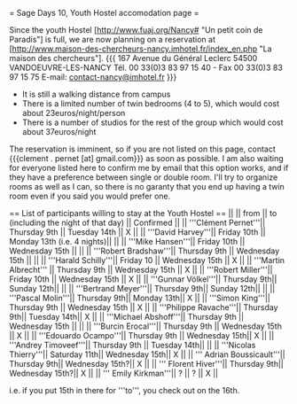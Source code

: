 = Sage Days 10, Youth Hostel accomodation page =

Since the youth Hostel [http://www.fuaj.org/Nancy# "Un petit coin de Paradis"] is full, we are now planning on a reservation at [http://www.maison-des-chercheurs-nancy.imhotel.fr/index_en.php "La maison des chercheurs"].
{{{
167 Avenue du Général Leclerc
54500 VANDOEUVRE-LES-NANCY
Tél. 00 33(0)3 83 97 15 40 - 
Fax 00 33(0)3 83 97 15 75
E-mail: contact-nancy@imhotel.fr
}}}

 * It is still a walking distance from campus
 * There is a limited number of twin bedrooms (4 to 5), which would cost about 23euros/night/person
 * There is a number of studios for the rest of the group which would cost about 37euros/night

The reservation is imminent, so if you are not listed on this page, contact {{{clement . pernet [at] gmail.com}}} as soon as possible.
I am also waiting for everyone listed here to confirm me by email that this option works, and if they have a preference between single or double room. 
I'll try to organize rooms as well as I can, so there is no garanty that you end up having a twin room even if you said you would prefer one.


== List of participants willing to stay at the Youth Hostel ==
||                     || from       || to (including the night of that day) || Confirmed ||
|| '''Clément Pernet'''||  Thursday 9th || Tuesday 14th || X ||
|| '''David Harvey'''|| Friday 10th || Monday 13th (i.e. 4 nights)|| ||
|| '''Mike Hansen'''|| Friday 10th || Wednesday 15th || ||
|| '''Robert Bradshaw'''|| Thursday 9th || Wednesday 15th || ||
|| '''Harald Schilly'''|| Friday 10 || Wednesday 15th || X ||
|| '''Martin Albrecht''' || Thursday 9th || Wednesday 15th || X ||
|| '''Robert Miller'''|| Friday 10th || Wednesday 15th || X ||
|| '''Gunnar Völkel'''|| Thursday 9th|| Sunday 12th|| ||
|| '''Bertrand Meyer'''|| Thursday 9th|| Sunday 12th|| ||
|| '''Pascal Molin'''|| Thursday 9th|| Monday 13th|| X ||
|| '''Simon King'''||  Thursday 9th || Wednesday 15th || X ||
|| '''Philippe Ravache'''|| Thursday 9th|| Tuesday 14th|| X ||
|| '''Michael Abshoff'''||  Thursday 9th || Wednesday 15th || ||
|| '''Burcin Erocal'''||  Thursday 9th || Wednesday 15th || X ||
|| '''Edouardo Ocampo'''|| Thursday 9th || Wednesday 15th|| X ||
|| '''Andrey Timoveef'''|| Thursday 9th || Tuesday 14th|| ||
|| '''Nicolas Thierry'''|| Saturday 11th|| Wednesday 15th|| X ||
|| ''' Adrian Boussicault'''|| Thursday 9th|| Wednesday 15th?|| X ||
|| ''' Florent Hiver'''|| Thursday 9th|| Wednesday 15th?|| X ||
|| ''' Emily Kirkman'''|| ? || ? || X ||

i.e. if you put 15th in there for '''to''', you check out on the 16th.
